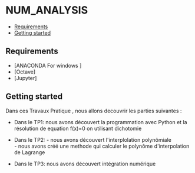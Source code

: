 # NUM_ANALYSIS

<!-- START doctoc generated TOC please keep comment here to allow auto update -->
<!-- DON'T EDIT THIS SECTION, INSTEAD RE-RUN doctoc TO UPDATE -->


- [Requirements](#requirements)
- [Getting started](#getting-started)




<!-- END doctoc generated TOC please keep comment here to allow auto update -->

## Requirements

* [ANACONDA For windows ]
* [Octave]
* [Jupyter]

## Getting started 
Dans ces Travaux Pratique , nous allons decouvrir les parties suivantes :
+ Dans le TP1: nous avons découvert la programmation avec Python et la résolution de equation f(x)=0 on utilisant dichotomie
+ Dans le TP2: - nous avons découvert l'interplolation polynômiale
     <br>          - nous avons créé une methode qui calculer le polynôme d'interpolation de Lagrange

+ Dans le TP3: nous avons découvert intégration numérique





